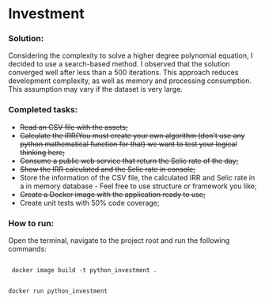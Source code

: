# Investment

### Solution:
Considering the complexity to solve a higher degree polynomial equation, I decided to use a search-based method. I observed that the solution converged well after less than a 500 iterations. This approach reduces development complexity, as well as memory and processing consumption. This assumption may vary if the dataset is very large.

### Completed tasks:

- <s>Read an CSV file with the assets;</s>
- <s>Calculate the IRR(You must create your own algorithm (don't use any python mathematical function for that) we want to test your logical   thinking here;</s>
- <s>Consume a public web service that return the Selic rate of the day;</s>
- <s>Show the IRR calculated and the Selic rate in console;</s>
- Store the information of the CSV file, the calculated IRR and Selic rate in a in memory database - Feel free to use structure or           framework you like;
- <s>Create a Docker image with the application ready to use;</s>
- Create unit tests with 50% code coverage;

### How to run:
Open the terminal, navigate to the project root and run the following commands:

<code>
 docker image build -t python_investment .
 
 docker run python_investment
 </code>
